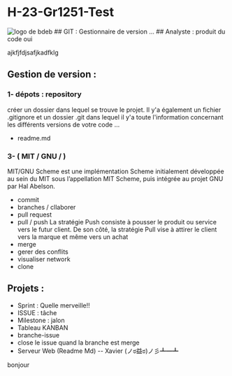 # H-23-Gr1251-Test
<img src="./logo.png" alt="logo de bdeb">
## GIT : Gestionnaire de version ... 
## Analyste : produit du code 
oui

ajkfjfdjsafjkadfklg

## Gestion de version  : 
### 1- dépots : repository
créer un dossier dans lequel se trouve le projet. Il y'a également un fichier .gitignore et un 
dossier .git dans lequel il y'a toute l'information concernant les différents versions de votre code ... 

- readme.md
### 3- ( MIT / GNU / )
MIT/GNU Scheme est une implémentation Scheme initialement développée au sein du MIT sous l’appellation MIT Scheme, puis intégrée au projet GNU par Hal Abelson. 

- commit 
- branches / cllaborer 
- pull request
- pull / push
  La stratégie Push consiste à pousser le produit ou service vers le futur client. De son côté, la stratégie Pull vise à attirer le client vers la marque et même vers un achat
- merge
- gerer des conflits
- visualiser network
- clone

## Projets : 
- Sprint : Quelle merveille!!
- ISSUE : tâche
- Milestone : jalon
- Tableau KANBAN
- branche-issue
- close le issue quand la branche est merge
- Serveur Web (Readme Md) -- Xavier (ノಠ益ಠ)ノ彡┻━┻

bonjour
